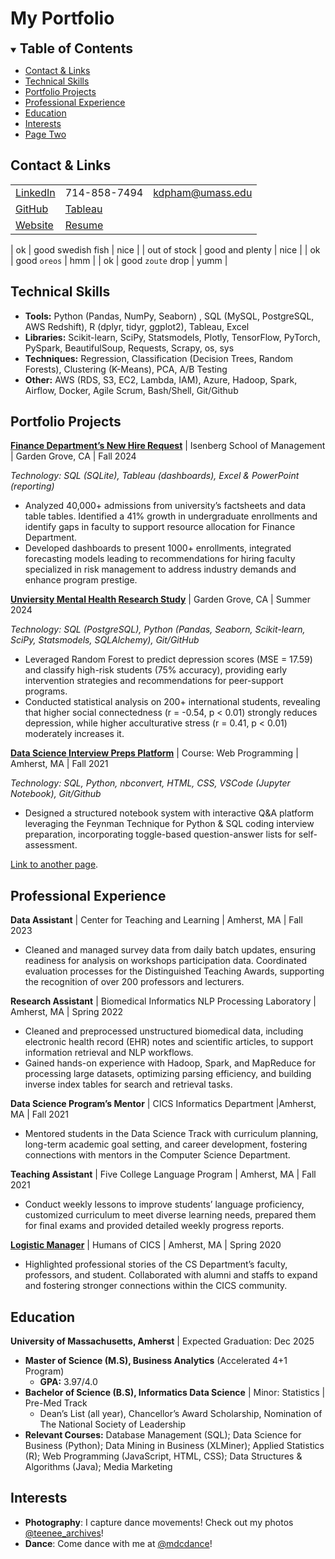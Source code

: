 # My Portfolio

<details open>
  <summary><span style="font-size: 1.5em; font-weight: bold">Table of Contents</span></summary>
  <ul>
    <li><a href="#contact--links">Contact & Links</a></li>
    <li><a href="#technical-skills">Technical Skills</a></li>
    <li><a href="#portfolio-projects">Portfolio Projects</a></li>
    <li><a href="#professional-experience">Professional Experience</a></li>
    <li><a href="#education">Education</a></li>
    <li><a href="#interests">Interests</a></li>
    <li><a href="#page-two">Page Two</a></li>
  </ul>
</details>


## Contact & Links
|              |              |               |
|:-------------|:-------------|:-------------|
| [LinkedIn](linkedin) | 714-858-7494       | kdpham@umass.edu |
| [GitHub](github)     | [Tableau](tableau) |                  |
| [Website](website)   | [Resume](resume)   |                  |

[linkedin]: https://www.linkedin.com/in/kdpham1002/
[github]: https://github.com/kdpham-01002?tab=repositories
[tableau]: https://public.tableau.com/app/profile/kdpham.umass/vizzes
[website]: https://kdpham-01002.github.io/DS_portfolio/
[resume]: https://drive.google.com/file/d/1Djv6lo-Yw6XH4yhkJHX_XsKUxx8IvYkB/view?usp=sharing
<!-- [Kaggle](kaggle) -->
<!-- [kaggle]: https://www.kaggle.com/teenee3051 -->

| ok           | good swedish fish | nice  |
| out of stock | good and plenty   | nice  |
| ok           | good `oreos`      | hmm   |
| ok           | good `zoute` drop | yumm  |



## Technical Skills
- **Tools:** Python (Pandas, NumPy, Seaborn) , SQL (MySQL, PostgreSQL, AWS Redshift), R (dplyr, tidyr, ggplot2), Tableau, Excel
- **Libraries:** Scikit-learn, SciPy, Statsmodels, Plotly, TensorFlow, PyTorch, PySpark, BeautifulSoup, Requests, Scrapy, os, sys
- **Techniques:** Regression, Classification (Decision Trees, Random Forests), Clustering (K-Means), PCA, A/B Testing
- **Other:** AWS (RDS, S3, EC2, Lambda, IAM), Azure, Hadoop, Spark, Airflow, Docker, Agile Scrum, Bash/Shell, Git/Github


## Portfolio Projects
**[Finance Department’s New Hire Request](https://github.com/kdpham-01002/Finance-Dept-New-Hire-Request)** \| Isenberg School of Management \| Garden Grove, CA \| Fall 2024

*Technology: SQL (SQLite), Tableau (dashboards), Excel & PowerPoint (reporting)*
- Analyzed 40,000+ admissions from university’s factsheets and data table tables. Identified a 41% growth in undergraduate enrollments and identify gaps in faculty to support resource allocation for Finance Department.
- Developed dashboards to present 1000+ enrollments, integrated forecasting models leading to recommendations for hiring faculty specialized in risk management to address industry demands and enhance program prestige.

**[Unviersity Mental Health Research Study](https://github.com/kdpham-01002/University-Mental-Health-Research-Study)** \| Garden Grove, CA \| Summer 2024

*Technology: SQL (PostgreSQL), Python (Pandas, Seaborn, Scikit-learn, SciPy, Statsmodels, SQLAlchemy), Git/GitHub*
- Leveraged Random Forest to predict depression scores (MSE = 17.59) and classify high-risk students (75% accuracy), providing early intervention strategies and recommendations for peer-support programs.
- Conducted statistical analysis on 200+ international students, revealing that higher social connectedness (r = -0.54, p < 0.01) strongly reduces depression, while higher acculturative stress (r = 0.41, p < 0.01) moderately increases it.

**[Data Science Interview Preps Platform](https://github.com/kdpham-01002/Data-Science-Interview-Preps-Platform)** \| Course: Web Programming \| Amherst, MA \| Fall 2021

*Technology: SQL, Python, nbconvert, HTML, CSS, VSCode (Jupyter Notebook), Git/Github*
- Designed a structured notebook system with interactive Q&A platform leveraging the Feynman Technique for Python & SQL coding interview preparation, incorporating toggle-based question-answer lists for self-assessment.


[Link to another page](./another-page.html).


## Professional Experience
**Data Assistant** \| Center for Teaching and Learning \| Amherst, MA \| Fall 2023
- Cleaned and managed survey data from daily batch updates, ensuring readiness for analysis on workshops participation data. Coordinated evaluation processes for the Distinguished Teaching Awards, supporting the recognition of over 200 professors and lecturers.

**Research Assistant** \| Biomedical Informatics NLP Processing Laboratory \| Amherst, MA \| Spring 2022
- Cleaned and preprocessed unstructured biomedical data, including electronic health record (EHR) notes and scientific articles, to support information retrieval and NLP workflows.
- Gained hands-on experience with Hadoop, Spark, and MapReduce for processing large datasets, optimizing parsing efficiency, and building inverse index tables for search and retrieval tasks.

**Data Science Program’s Mentor** \| CICS Informatics Department \|Amherst, MA \| Fall 2021
- Mentored students in the Data Science Track with curriculum planning, long-term academic goal setting, and career development, fostering connections with mentors in the Computer Science Department.

**Teaching Assistant** \| Five College Language Program \| Amherst, MA \| Fall 2021
- Conduct weekly lessons to improve students’ language proficiency, customized curriculum to meet diverse learning needs, prepared them for final exams and provided detailed weekly progress reports.

**[Logistic Manager](https://www.instagram.com/humansofcics/)** \| Humans of CICS \| Amherst, MA \| Spring 2020
- Highlighted professional stories of the CS Department’s faculty, professors, and student. Collaborated with alumni and staffs to expand and fostering stronger connections within the CICS community.


## Education
**University of Massachusetts, Amherst** | Expected Graduation: Dec 2025
- **Master of Science (M.S), Business Analytics** (Accelerated 4+1 Program)
    - **GPA:** 3.97/4.0
- **Bachelor of Science (B.S), Informatics Data Science** \| Minor: Statistics \| Pre-Med Track
    - Dean’s List (all year), Chancellor’s Award Scholarship, Nomination of The National Society of Leadership
- **Relevant Courses:** Database Management (SQL); Data Science for Business (Python); Data Mining in Business (XLMiner); Applied Statistics (R); Web Programming (JavaScript, HTML, CSS); Data Structures & Algorithms (Java); Media Marketing


## Interests
- **Photography**: I capture dance movements! Check out my photos [@teenee_archives](https://vsco.co/teenee3051/gallery)!
- **Dance**: Come dance with me at [@mdcdance](https://www.instagram.com/mdcdance/?igsh=NTc4MTIwNjQ2YQ%3D%3D)!
